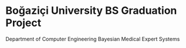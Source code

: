 # Boğaziçi University BS Graduation Project

Department of Computer Engineering
Bayesian Medical Expert Systems
